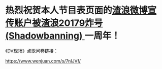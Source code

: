 # 热烈祝贺本人节目表页面的[渣浪微博宣传账户被渣浪20179炸号 (Shadowbanning) ](https://github.com/mraandtux/mraandtux.github.com/issues/3)一周年！

《DV现场》点歌问卷链接：

https://www.wenjuan.com/s/7nIJVf/
